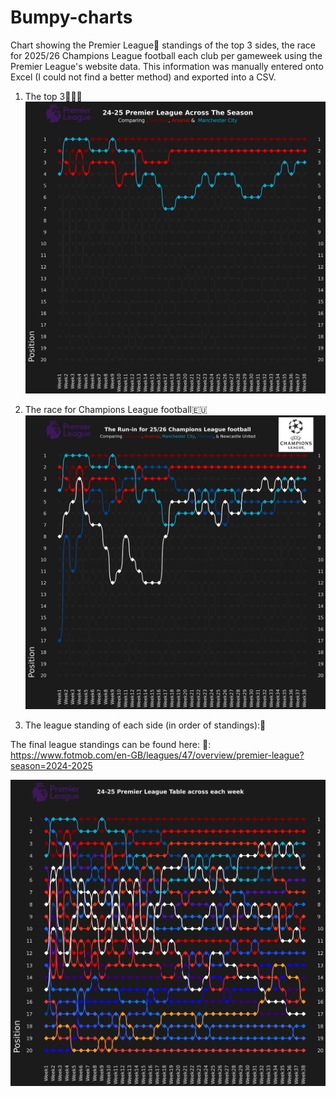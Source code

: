 # Bumpy-charts
Chart showing the Premier League🏴󠁧󠁢󠁥󠁮󠁧󠁿 standings of the top 3 sides, the race for 2025/26 Champions League football each club per gameweek using the Premier League's website data. This information was manually entered onto Excel (I could not find a better method) and exported into a CSV.

1. The top 3🥇🥈🥉
![image_alt](https://github.com/Siphe247/Bumpy-charts/blob/cda82bcd03086ef1a61d212f98afa046420ae0ca/Premier%20League%2024-25%20bumpy%20chart.png)

2. The race for Champions League football🇪🇺
![iamge_alt](https://github.com/Siphe247/Bumpy-charts/blob/88873b3ff47dcf2e5684b861bc3745ea8dc648ef/Premier%20League%2024-25%20top%205%20bumpy%20chart.png)

3. The league standing of each side (in order of standings):🏁

The final league standings can be found here:
🔗: https://www.fotmob.com/en-GB/leagues/47/overview/premier-league?season=2024-2025

![image_alt](https://github.com/Siphe247/Bumpy-charts/blob/8e59bfaeed735b0aeb35570bd437ed457a96acf6/Premier%20League%20final%2024-25%20bumpy%20chart.png)

   
